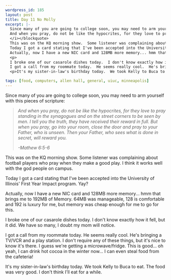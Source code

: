```yaml
--- 
wordpress_id: 185
layout: post
title: Day 11 No Molly
excerpt: |-
  Since many of you are going to college soon, you may need to arm yourself with this pieces of scripture:<blockquote><i>
  And when you pray, do not be like the hypocrites, for they love to pray standing in the synagogues and on the street corners to be seen by men.  I tell you the truth, they have received their reward in full.  But when you pray, go into your room, close the door and pray to your Father, who is unseen.  Then your Father, who sees what is done in secret, will reward you.<p>-Mathew 6:5-6
  </i></blockquote>
  This was on the KQ morning show.  Some listener was complaining about football players who pray when they make a good play.  I think it works well with the god people on campus.<p>
  Today I got a card stating that I've been accepted into the University of Illinois' First Year Impact program.  Yay?<p>
  Actually, now I have a new NIC card and 128MB more memory... hmm that brings me to 192MB of Memory.  64MB was manageable, 128 is comfortable and 192 is luxury for me, but memory was cheap enough for me to go for this.
  <p>
  I broke one of our casarole dishes today.  I don't know exactly how it fell, but it did.  We have so many, I doubt my mom will notice.<p>
  I got a call from my roommate today.  He seems really cool.  He's bringing a TV/VCR and a play station.  I don't require any of these things, but it's nice to know it's there.  I guess we're getting a microwave/fridge.  This is good... oh yeah, I can drink hot cocoa in the winter now... I can even steal food from the cafeteria!
  <p>It's my sister-in-law's birthday today.  We took Kelly to Buca to eat.  The food was very good.  I don't think I'll eat for a while.

tags: [food, computers, allen hall, general, uiuc, minneapolis]
---
```


Since many of you are going to college soon, you may need to arm yourself with this pieces of scripture:<blockquote><i>
And when you pray, do not be like the hypocrites, for they love to pray standing in the synagogues and on the street corners to be seen by men.  I tell you the truth, they have received their reward in full.  But when you pray, go into your room, close the door and pray to your Father, who is unseen.  Then your Father, who sees what is done in secret, will reward you.<p>-Mathew 6:5-6
</i></blockquote>
This was on the KQ morning show.  Some listener was complaining about football players who pray when they make a good play.  I think it works well with the god people on campus.<p>
Today I got a card stating that I've been accepted into the University of Illinois' First Year Impact program.  Yay?<p>
Actually, now I have a new NIC card and 128MB more memory... hmm that brings me to 192MB of Memory.  64MB was manageable, 128 is comfortable and 192 is luxury for me, but memory was cheap enough for me to go for this.
<p>
I broke one of our casarole dishes today.  I don't know exactly how it fell, but it did.  We have so many, I doubt my mom will notice.<p>
I got a call from my roommate today.  He seems really cool.  He's bringing a TV/VCR and a play station.  I don't require any of these things, but it's nice to know it's there.  I guess we're getting a microwave/fridge.  This is good... oh yeah, I can drink hot cocoa in the winter now... I can even steal food from the cafeteria!
<p>It's my sister-in-law's birthday today.  We took Kelly to Buca to eat.  The food was very good.  I don't think I'll eat for a while.
